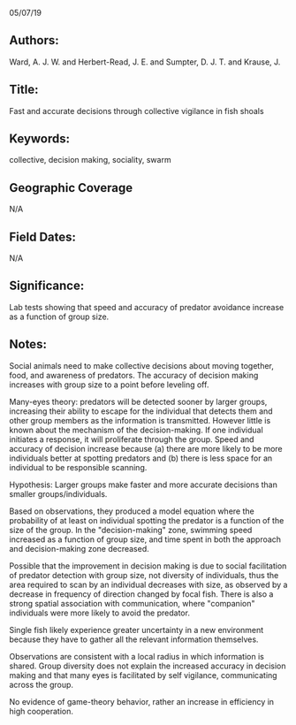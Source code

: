 05/07/19
## Authors:
Ward, A. J. W. and Herbert-Read, J. E. and Sumpter, D. J. T. and Krause, J.
## Title:
Fast and accurate decisions through collective vigilance in fish shoals
## Keywords:
collective, decision making, sociality, swarm
## Geographic Coverage
N/A
## Field Dates:
N/A
## Significance:
Lab tests showing that speed and accuracy of predator avoidance increase as a function of group size.

## Notes:
Social animals need to make collective decisions about moving together, food, and awareness of predators.  The accuracy of decision making increases with group size to a point before leveling off.

Many-eyes theory: predators will be detected sooner by larger groups, increasing their ability to escape for the individual that detects them and other group members as the information is transmitted.  However little is known about the mechanism of the decision-making.  If one individual initiates a response, it will proliferate through the group.  Speed and accuracy of decision increase because (a) there are more likely to be more individuals better at spotting predators and (b) there is less space for an individual to be responsible scanning.

Hypothesis: Larger groups make faster and more accurate decisions than smaller groups/individuals.

Based on observations, they produced a model equation where the probability of at least on individual spotting the predator is a function of the size of the group.  In the "decision-making" zone, swimming speed increased as a function of group size, and time spent in both the approach and decision-making zone decreased.

Possible that the improvement in decision making is due to social facilitation of predator detection with group size, not diversity of individuals, thus the area required to scan by an individual decreases with size, as observed by a decrease in frequency of direction changed by focal fish.  There is also a strong spatial association with communication, where "companion" individuals were more likely to avoid the predator.

Single fish likely experience greater uncertainty in a new environment because they have to gather all the relevant information themselves.

Observations are consistent with a local radius in which information is shared.  Group diversity does not explain the increased accuracy in decision making and that many eyes is facilitated by self vigilance, communicating across the group.

No evidence of game-theory behavior, rather an increase in efficiency in high cooperation.
